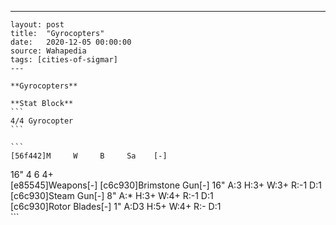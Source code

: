 ---
    layout: post
    title:  "Gyrocopters"
    date:   2020-12-05 00:00:00
    source: Wahapedia
    tags: [cities-of-sigmar]
    ---
    
    **Gyrocopters**
    
    **Stat Block**
    ```
    4/4 Gyrocopter
    ```
    
    ```
    [56f442]M     W     B     Sa    [-]
16"   4     6     4+    
[e85545]Weapons[-]
[c6c930]Brimstone Gun[-]
16"    A:3    H:3+   W:3+   R:-1   D:1   
[c6c930]Steam Gun[-]
8"     A:*    H:3+   W:4+   R:-1   D:1   
[c6c930]Rotor Blades[-]
1"     A:D3   H:5+   W:4+   R:-    D:1   
    ```
    
    
    